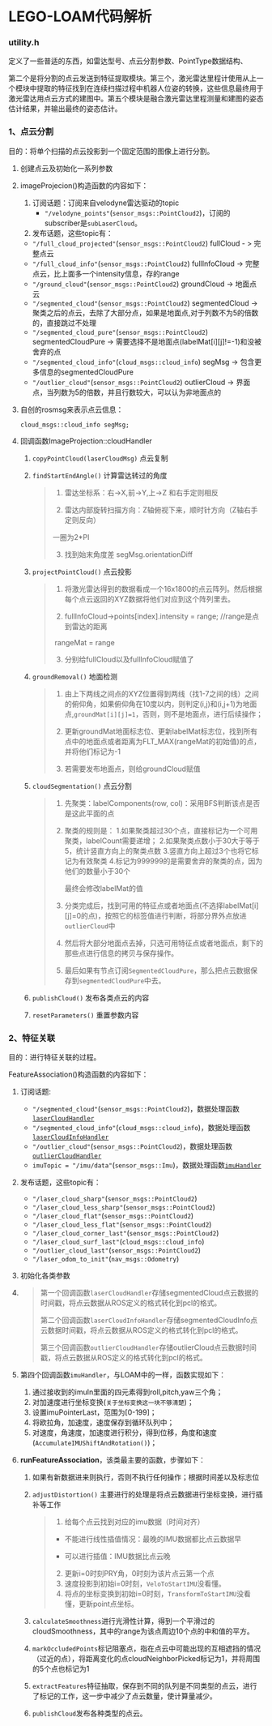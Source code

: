 # LEGO-LOAM代码解析

### utility.h

定义了一些普适的东西，如雷达型号、点云分割参数、PointType数据结构、

第二个是将分割的点云发送到特征提取模块。第三个，激光雷达里程计使用从上一个模块中提取的特征找到在连续扫描过程中机器人位姿的转换，这些信息最终用于激光雷达用点云方式的建图中。第五个模块是融合激光雷达里程测量和建图的姿态估计结果，并输出最终的姿态估计。

### 1、点云分割

目的：将单个扫描的点云投影到一个固定范围的图像上进行分割。

1. 创建点云及初始化一系列参数

2. imageProjecion()构造函数的内容如下：

   1. 订阅话题：订阅来自velodyne雷达驱动的topic
      - `"/velodyne_points"`(`sensor_msgs::PointCloud2`)，订阅的subscriber是`subLaserCloud`。
   2. 发布话题，这些topic有：
     - `"/full_cloud_projected"`(`sensor_msgs::PointCloud2`)  fullCloud - > 完整点云
     - `"/full_cloud_info"`(`sensor_msgs::PointCloud2`)  fullInfoCloud -> 完整点云，比上面多一个intensity信息，存的range
     - `"/ground_cloud"`(`sensor_msgs::PointCloud2`)  groundCloud -> 地面点云
     - `"/segmented_cloud"`(`sensor_msgs::PointCloud2`)  segmentedCloud -> 聚类之后的点云，去除了大部分点，如果是地面点,对于列数不为5的倍数的，直接跳过不处理
     - `"/segmented_cloud_pure"`(`sensor_msgs::PointCloud2`) segmentedCloudPure -> 需要选择不是地面点(labelMat[i][j]!=-1)和没被舍弃的点
     - `"/segmented_cloud_info"`(`cloud_msgs::cloud_info`) segMsg -> 包含更多信息的segmentedCloudPure
     - `"/outlier_cloud"`(`sensor_msgs::PointCloud2`)  outlierCloud -> 界面点，当列数为5的倍数，并且行数较大，可以认为非地面点的
3. 自创的rosmsg来表示点云信息：

   ```cloud_msgs::cloud_info segMsg;```

4. 回调函数ImageProjection::cloudHandler

   1. `copyPointCloud(laserCloudMsg)`  点云复制

   2. `findStartEndAngle()`   计算雷达转过的角度

      > 1. 雷达坐标系：右->X,前->Y,上->Z  和右手定则相反
      >
      > 2. 雷达内部旋转扫描方向：Z轴俯视下来，顺时针方向（Z轴右手定则反向）
      >
      > 一圈为2*PI 
      >
      > 3. 找到始末角度差   segMsg.orientationDiff

   3. `projectPointCloud()`     点云投影 

      > 1. 将激光雷达得到的数据看成一个16x1800的点云阵列。然后根据每个点云返回的XYZ数据将他们对应到这个阵列里去。
      >
      > 2. fullInfoCloud->points[index].intensity = range;    //range是点到雷达的距离
      >
      > ​       rangeMat = range
      >
      > 3. 分别给fullCloud以及fullInfoCloud赋值了

    4. `groundRemoval()`  地面检测

       > 1. 由上下两线之间点的XYZ位置得到两线（找1-7之间的线）之间的俯仰角，如果俯仰角在10度以内，则判定(i,j)和(i,j+1)为地面点,`groundMat[i][j]=1`，否则，则不是地面点，进行后续操作；
       >
       > 2. 更新groundMat地面标志位、更新labelMat标志位，找到所有点中的地面点或者距离为FLT_MAX(rangeMat的初始值)的点，并将他们标记为-1
       >
       > 3. 若需要发布地面点，则给groundCloud赋值

     5. `cloudSegmentation()`  点云分割

        > 1. 先聚类：labelComponents(row, col)：采用BFS判断该点是否是这此平面的点
        >
        > 2. 聚类的规则是：
        >    1.如果聚类超过30个点，直接标记为一个可用聚类，labelCount需要递增；
        >    2.如果聚类点数小于30大于等于5，统计竖直方向上的聚类点数
        >    3.竖直方向上超过3个也将它标记为有效聚类
        >    4.标记为999999的是需要舍弃的聚类的点，因为他们的数量小于30个
        >
        >    最终会修改labelMat的值
        >
        > 3. 分类完成后，找到可用的特征点或者地面点(不选择labelMat[i][j]=0的点)，按照它的标签值进行判断，将部分界外点放进`outlierCloud`中
        >
        > 4. 然后将大部分地面点去掉，只选可用特征点或者地面点，剩下的那些点进行信息的拷贝与保存操作。
        >
        > 5. 最后如果有节点订阅`SegmentedCloudPure`，那么把点云数据保存到`segmentedCloudPure`中去。
        >
    5. `publishCloud()` 发布各类点云的内容
    6. `resetParameters()` 重置参数内容
### 2、特征关联

目的：进行特征关联的过程。

FeatureAssociation()构造函数的内容如下：

1. 订阅话题:
   - `"/segmented_cloud"`(`sensor_msgs::PointCloud2`)，数据处理函数[`laserCloudHandler`](https://wykxwyc.github.io/2019/01/24/LeGO-LOAM-code-review-featureAssociation/#laserCloudHandler)
   - `"/segmented_cloud_info"`(`cloud_msgs::cloud_info`)，数据处理函数[`laserCloudInfoHandler`](https://wykxwyc.github.io/2019/01/24/LeGO-LOAM-code-review-featureAssociation/#laserCloudInfoHandler)
   - `"/outlier_cloud"`(`sensor_msgs::PointCloud2`)，数据处理函数[`outlierCloudHandler`](https://wykxwyc.github.io/2019/01/24/LeGO-LOAM-code-review-featureAssociation/#outlierCloudHandler)
   - `imuTopic = "/imu/data"`(`sensor_msgs::Imu`)，数据处理函数[`imuHandler`](https://wykxwyc.github.io/2019/01/24/LeGO-LOAM-code-review-featureAssociation/#imuHandler)

2. 发布话题，这些topic有：
   - `"/laser_cloud_sharp"`(`sensor_msgs::PointCloud2`)
   - `"/laser_cloud_less_sharp"`(`sensor_msgs::PointCloud2`)
   - `"/laser_cloud_flat"`(`sensor_msgs::PointCloud2`)
   - `"/laser_cloud_less_flat"`(`sensor_msgs::PointCloud2`)
   - `"/laser_cloud_corner_last"`(`sensor_msgs::PointCloud2`)
   - `"/laser_cloud_surf_last"`(`cloud_msgs::cloud_info`)
   - `"/outlier_cloud_last"`(`sensor_msgs::PointCloud2`)
   - `"/laser_odom_to_init"`(`nav_msgs::Odometry`)

3. 初始化各类参数

4. > 第一个回调函数`laserCloudHandler`存储segmentedCloud点云数据的时间戳，将点云数据从ROS定义的格式转化到pcl的格式。
   >
   > 第二个回调函数`laserCloudInfoHandler`存储segmentedCloudInfo点云数据时间戳，将点云数据从ROS定义的格式转化到pcl的格式。
   >
   > 第三个回调函数`outlierCloudHandler`存储outlierCloud点云数据时间戳，将点云数据从ROS定义的格式转化到pcl的格式。
   >

5. 第四个回调函数`imuHandler`，与LOAM中的一样，函数实现如下：

   1. 通过接收到的imuIn里面的四元素得到roll,pitch,yaw三个角；
   2. 对加速度进行坐标变换(`关于坐标变换这一块不够清楚`)；
   3. 设置imuPointerLast，范围为[0-199]；
   4. 将欧拉角，加速度，速度保存到循环队列中；
   5. 对速度，角速度，加速度进行积分，得到位移，角度和速度(`AccumulateIMUShiftAndRotation()`)；

6. **runFeatureAssociation**，该类最主要的函数，步骤如下：

   1. 如果有新数据进来则执行，否则不执行任何操作；根据时间差以及标志位

   2. `adjustDistortion()` 主要进行的处理是将点云数据进行坐标变换，进行插补等工作

      >1. 给每个点云找到对应的imu数据（时间对齐）
      >
      >   * 不能进行线性插值情况：最晚的IMU数据都比点云数据早
      >
      >   * 可以进行插值：IMU数据比点云晚
      >
      >2. 更新i=0时刻PRY角，0时刻为该片点云第一个点
      >3. 速度投影到初始i=0时刻，`VeloToStartIMU`没看懂。
      >4. 将点的坐标变换到初始i=0时刻，`TransformToStartIMU`没看懂，更新point点坐标。

   3. `calculateSmoothness`进行光滑性计算，得到一个平滑过的cloudSmoothness，其中的range为该点周边10个点的中和值的平方。

   4. `markOccludedPoints`标记阻塞点，指在点云中可能出现的互相遮挡的情况（过近的点），将距离变化的点cloudNeighborPicked标记为1，并将周围的5个点也标记为1

   5. `extractFeatures`特征抽取，保存到不同的队列是不同类型的点云，进行了标记的工作，这一步中减少了点云数量，使计算量减少。

   6. `publishCloud`发布各种类型的点云。











